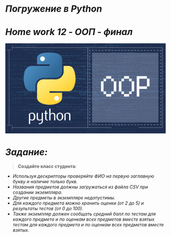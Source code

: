 # <i>Погружение в Python
# Home work 12 - ООП - финал
![Python.png](Python.png)
# Задание: </i>

> <b>Создайте класс студента</b>:
- <i>Используя дескрипторы проверяйте ФИО на первую заглавную букву и наличие только букв.
- Названия предметов должны загружаться из файла CSV при создании экземпляра. 
- Другие предметы в экземпляре недопустимы.
- Для каждого предмета можно хранить оценки (от 2 до 5) и результаты тестов (от 0 до 100).
- Также экземпляр должен сообщать средний балл по тестам для каждого предмета и по оценкам всех предметов вместе взятых тестам 
для каждого предмета и по оценкам всех предметов вместе взятых.</i>